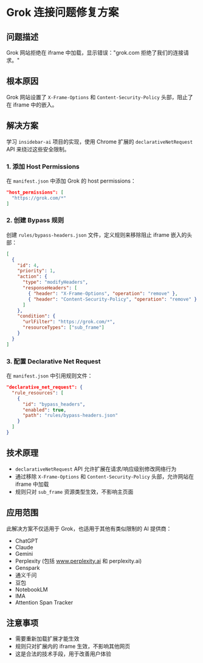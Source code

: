 # Grok 连接问题修复方案

## 问题描述
Grok 网站拒绝在 iframe 中加载，显示错误："grok.com 拒绝了我们的连接请求。"

## 根本原因
Grok 网站设置了 `X-Frame-Options` 和 `Content-Security-Policy` 头部，阻止了在 iframe 中的嵌入。

## 解决方案
学习 `insidebar-ai` 项目的实现，使用 Chrome 扩展的 `declarativeNetRequest` API 来绕过这些安全限制。

### 1. 添加 Host Permissions
在 `manifest.json` 中添加 Grok 的 host permissions：
```json
"host_permissions": [
  "https://grok.com/*"
]
```

### 2. 创建 Bypass 规则
创建 `rules/bypass-headers.json` 文件，定义规则来移除阻止 iframe 嵌入的头部：
```json
[
  {
    "id": 4,
    "priority": 1,
    "action": {
      "type": "modifyHeaders",
      "responseHeaders": [
        { "header": "X-Frame-Options", "operation": "remove" },
        { "header": "Content-Security-Policy", "operation": "remove" }
      ]
    },
    "condition": {
      "urlFilter": "https://grok.com/*",
      "resourceTypes": ["sub_frame"]
    }
  }
]
```

### 3. 配置 Declarative Net Request
在 `manifest.json` 中引用规则文件：
```json
"declarative_net_request": {
  "rule_resources": [
    {
      "id": "bypass_headers",
      "enabled": true,
      "path": "rules/bypass-headers.json"
    }
  ]
}
```

## 技术原理
- `declarativeNetRequest` API 允许扩展在请求/响应级别修改网络行为
- 通过移除 `X-Frame-Options` 和 `Content-Security-Policy` 头部，允许网站在 iframe 中加载
- 规则只对 `sub_frame` 资源类型生效，不影响主页面

## 应用范围
此解决方案不仅适用于 Grok，也适用于其他有类似限制的 AI 提供商：
- ChatGPT
- Claude
- Gemini
- Perplexity (包括 www.perplexity.ai 和 perplexity.ai)
- Genspark
- 通义千问
- 豆包
- NotebookLM
- IMA
- Attention Span Tracker

## 注意事项
- 需要重新加载扩展才能生效
- 规则只对扩展内的 iframe 生效，不影响其他网页
- 这是合法的技术手段，用于改善用户体验
